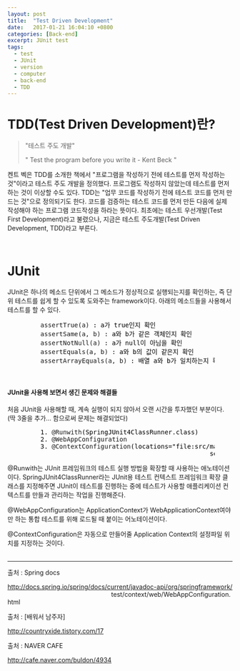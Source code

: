 ```yaml
---
layout: post
title:  "Test Driven Development"
date:   2017-01-21 16:04:10 +0800
categories: [Back-end]
excerpt: JUnit test
tags:
  - test
  - JUnit
  - version
  - computer
  - back-end
  - TDD
---
```


<h1> TDD(Test Driven Development)란? </h1>
<blockquote>
	<p>"테스트 주도 개발"</p>
	<p>" Test the program before you write it - Kent Beck "</p>
</blockquote>

켄트 벡은 TDD를 소개한 책에서 "프로그램을 작성하기 전에 테스트를 먼저 작성하는 것"이라고 테스트 주도 개발을 정의했다. 프로그램도 작성하지 않았는데 테스트를 먼저 하는 것이 이상할 수도 있다.
TDD는 "업무 코드를 작성하기 전에 테스트 코드를 먼저 만드는 것"으로 정의되기도 한다. 코드를 검증하는 테스트 코드를 먼저 만든 다음에 실제 작성해야 하는 프로그램 코드작성을 하라는 뜻이다. 최초에는 테스트 우선개발(Test First Development)라고 불렸으나, 지금은 테스트 주도개발(Test Driven Development, TDD)라고 부른다.

<br/>
<h1> JUnit </h1>
JUnit은 하나의 메소드 단위에서 그 메소드가 정상적으로 실행되는지를 확인하는, 즉 단위 테스트를 쉽게 할 수 있도록 도와주는 framework이다. 아래의 메소드들을 사용해서 테스트를 할 수 있다.

<figure class="highlight">
	<pre>
	<span class="na">assertTrue</span><span class="nt">(a)</span><span style="color:black"> : a가 true인지 확인</span>
	<span class="na">assertSame</span><span class="nt">(a, b)</span><span style="color:black"> : a와 b가 같은 객체인지 확인</span>
	<span class="na">assertNotNull</span><span class="nt">(a)</span><span style="color:black"> : a가 null이 아님을 확인</span>
	<span class="na">assertEquals</span><span class="nt">(a, b)</span><span style="color:black"> : a와 b의 값이 같은지 확인</span>
	<span class="na">assertArrayEquals</span><span class="nt">(a, b)</span><span style="color:black"> : 배열 a와 b가 일치하는지 확인</span></pre></figure>


<br/>
<h4> JUnit을 사용해 보면서 생긴 문제와 해결들 </h4>

처음 JUnit을 사용해할 때, 계속 실행이 되지 않아서 오랜 시간을 투자했던 부분이다. (딱 3줄을 추가... 함으로써 문제는 해결되었다)
<figure class="highlight">
	<pre>
	<span style="color:black">1. </span><span class="s">@Runwith</span><span style="color:black">(SpringJUnit4ClassRunner.class)</span>
	<span style="color:black">2. </span><span class="s">@WebAppConfiguration</span>
	<span style="color:black">3. </span><span class="s">@ContextConfiguration</span><span style="color:black">(locations="file:src/main/webapp/WEB-INF/spring/appServlet/<br/>&nbsp;&nbsp;&nbsp;&nbsp;&nbsp;&nbsp;&nbsp;&nbsp;&nbsp;&nbsp;&nbsp;&nbsp;&nbsp;&nbsp;&nbsp;&nbsp;&nbsp;&nbsp;&nbsp;&nbsp;&nbsp;&nbsp;&nbsp;&nbsp;&nbsp;&nbsp;&nbsp;&nbsp;&nbsp;&nbsp;&nbsp;&nbsp;&nbsp;&nbsp;&nbsp;&nbsp;&nbsp;&nbsp;&nbsp;&nbsp;&nbsp;&nbsp;&nbsp;&nbsp;&nbsp;&nbsp;&nbsp;&nbsp;&nbsp;servlet-context.xml")</span></pre></figure>

@Runwith는 JUnit 프레임워크의 테스트 실행 방법을 확장할 때 사용하는 애노테이션이다. SpringJUnit4ClassRunner라는 JUnit용 테스트 컨텍스트 프레임워크 확장 클래스를 지정해주면 JUnit이 테스트를 진행하는 중에 테스트가 사용할 애플리케이션 컨텍스트를 만들과 관리하는 작업을 진행해준다.

@WebAppConfiguration는 ApplicationContext가  WebApplicationContext여야만 하는 통합 테스트를 위해 로드될 때 붙이는 어노테이션이다.

@ContextConfiguration은 자동으로 만들어줄 Application Context의 설정파일 위치를 지정하는 것이다.<br/><br/>

------

출처 : Spring docs<br/>

<a href="http://docs.spring.io/spring/docs/current/javadoc-api/org/springframework/test/context/web/WebAppConfiguration.html">http://docs.spring.io/spring/docs/current/javadoc-api/org/springframework/<br/>&nbsp;&nbsp;&nbsp;&nbsp;&nbsp;&nbsp;&nbsp;&nbsp;&nbsp;&nbsp;&nbsp;&nbsp;&nbsp;&nbsp;&nbsp;&nbsp;&nbsp;&nbsp;&nbsp;&nbsp;&nbsp;&nbsp;&nbsp;&nbsp;&nbsp;&nbsp;&nbsp;&nbsp;&nbsp;&nbsp;&nbsp;&nbsp;&nbsp;&nbsp;&nbsp;&nbsp;&nbsp;&nbsp;&nbsp;&nbsp;&nbsp;&nbsp;&nbsp;&nbsp;&nbsp;&nbsp;&nbsp;&nbsp;&nbsp;&nbsp;&nbsp;&nbsp;&nbsp;&nbsp;&nbsp;&nbsp;&nbsp;&nbsp;&nbsp;test/context/web/WebAppConfiguration.html</a> 

출처 : [배워서 남주자]<br/>

<a href="http://countryxide.tistory.com/17">http://countryxide.tistory.com/17</a>

출처 : NAVER CAFE <br/>

<a href="http://cafe.naver.com/buldon/4934">http://cafe.naver.com/buldon/4934</a>